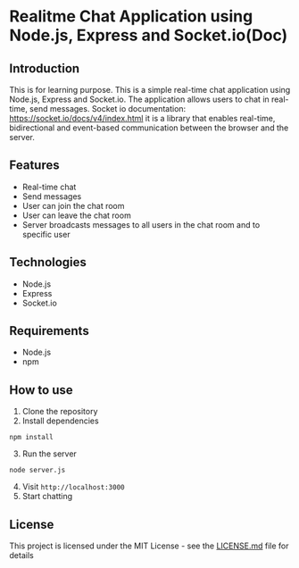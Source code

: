 # Realitme Chat Application using Node.js, Express and Socket.io(Doc)

## Introduction
This is for learning purpose. This is a simple real-time chat application using Node.js, Express and Socket.io. The application allows users to chat in real-time, send messages.
Socket io documentation: https://socket.io/docs/v4/index.html
it is a library that enables real-time, bidirectional and event-based communication between the browser and the server.
## Features
- Real-time chat
- Send messages
- User can join the chat room
- User can leave the chat room
- Server broadcasts messages to all users in the chat room and to specific user

## Technologies
- Node.js
- Express
- Socket.io
## Requirements
- Node.js
- npm
## How to use
1. Clone the repository
2. Install dependencies
```
npm install
```
3. Run the server
```
node server.js
```
4. Visit `http://localhost:3000`
5. Start chatting
## License
This project is licensed under the MIT License - see the [LICENSE.md](LICENSE.md) file for details
```